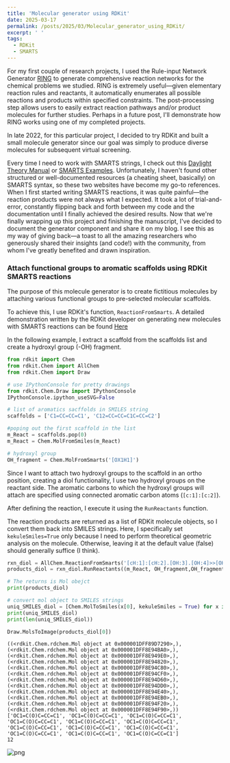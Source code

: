 ```yaml
---
title: 'Molecular generator using RDKit'
date: 2025-03-17
permalink: /posts/2025/03/Molecular_generator_using_RDKit/
excerpt: ' '
tags:
  - RDKit
  - SMARTS
---
```


For my first couple of research projects, I used the Rule-input Network Generator [RING](https://conservancy.umn.edu/items/08233e5e-d6da-4a01-bdbb-85fa09c5a95b) to generate comprehensive reaction networks for the chemical problems we studied. RING is extremely useful—given elementary reaction rules and reactants, it automatically enumerates all possible reactions and products within specified constraints. The post-processing step allows users to easily extract reaction pathways and/or product molecules for further studies. Perhaps in a future post, I'll demonstrate how RING works using one of my completed projects.

In late 2022, for this particular project, I decided to try RDKit and built a small molecule generator since our goal was simply to produce diverse molecules for subsequent virtual screening.

Every time I need to work with SMARTS strings, I check out this [Daylight Theory Manual](https://www.daylight.com/dayhtml/doc/theory/theory.smarts.html) or [SMARTS Examples](https://www.daylight.com/dayhtml_tutorials/languages/smarts/smarts_examples.html). Unfortunately, I haven't found other structured or well-documented resources (a cheating sheet, basically) on SMARTS syntax, so these two websites have become my go-to references. When I first started writing SMARTS reactions, it was quite painful—the reaction products were not always what I expected. It took a lot of trial-and-error, constantly flipping back and forth between my code and the documentation until I finally achieved the desired results. Now that we're finally wrapping up this project and finishing the manuscript, I've decided to document the generator component and share it on my blog. I see this as my way of giving back—a toast to all the amazing researchers who generously shared their insights (and code!) with the community, from whom I’ve greatly benefited and drawn inspiration.


### Attach functional groups to aromatic scaffolds using RDKit SMARTS reactions

The purpose of this molecule generator is to create fictitious molecules by attaching various functional groups to pre-selected molecular scaffolds.

To achieve this, I use RDKit's function, <code>ReactionFromSmarts</code>. A detailed demonstration written by the RDKit developer on generating new molecules with SMARTS reactions can be found [Here](https://github.com/rdkit/rdkit-tutorials/blob/master/notebooks/003_SMARTS_ReactionsExamples.ipynb)


In the following example, I extract a scaffold from the scaffolds list and create a hydroxyl group (-OH) fragment.


```python
from rdkit import Chem
from rdkit.Chem import AllChem
from rdkit.Chem import Draw

# use IPythonConsole for pretty drawings
from rdkit.Chem.Draw import IPythonConsole
IPythonConsole.ipython_useSVG=False

# list of aromatics sacffolds in SMILES string
scaffolds = ['C1=CC=CC=C1', 'C12=CC=CC=C1C=CC=C2']

#poping out the first scaffold in the list
m_React = scaffolds.pop(0)
m_React = Chem.MolFromSmiles(m_React)

# hydroxyl group
OH_fragment = Chem.MolFromSmarts('[OX1H1]')

```

Since I want to attach two hydroxyl groups to the scaffold in an ortho position, creating a diol functionality, I use two hydroxyl groups on the reactant side. The aromatic carbons to which the hydroxyl groups will attach are specified using connected aromatic carbon atoms (<code>[c:1]:[c:2]</code>).<br>

After defining the reaction, I execute it using the <code>RunReactants</code> function.<br>

The reaction products are returned as a list of RDKit molecule objects, so I convert them back into SMILES strings. Here, I specifically set <code>kekuleSmiles=True</code> only because I need to perform theoretical geometric analysis on the molecule. Otherwise, leaving it at the default value (false) should generally suffice (I think).


```python
rxn_diol = AllChem.ReactionFromSmarts('[cH:1]:[cH:2].[OH:3].[OH:4]>>[OH:3]-[c:1]:[c:2]-[OH:4]')
products_diol = rxn_diol.RunReactants((m_React, OH_fragment,OH_fragment))

# The returns is Mol obejct
print(products_diol)

# convert mol object to SMILES strings
uniq_SMILES_diol = [Chem.MolToSmiles(x[0], kekuleSmiles = True) for x in products_diol]
print(uniq_SMILES_diol)
print(len(uniq_SMILES_diol))

Draw.MolsToImage(products_diol[0])
```

    ((<rdkit.Chem.rdchem.Mol object at 0x000001DFF89D7290>,), (<rdkit.Chem.rdchem.Mol object at 0x000001DFF8E94BA0>,), (<rdkit.Chem.rdchem.Mol object at 0x000001DFF8E949E0>,), (<rdkit.Chem.rdchem.Mol object at 0x000001DFF8E94820>,), (<rdkit.Chem.rdchem.Mol object at 0x000001DFF8E94C80>,), (<rdkit.Chem.rdchem.Mol object at 0x000001DFF8E94CF0>,), (<rdkit.Chem.rdchem.Mol object at 0x000001DFF8E94D60>,), (<rdkit.Chem.rdchem.Mol object at 0x000001DFF8E94DD0>,), (<rdkit.Chem.rdchem.Mol object at 0x000001DFF8E94E40>,), (<rdkit.Chem.rdchem.Mol object at 0x000001DFF8E94EB0>,), (<rdkit.Chem.rdchem.Mol object at 0x000001DFF8E94F20>,), (<rdkit.Chem.rdchem.Mol object at 0x000001DFF8E94F90>,))
    ['OC1=C(O)C=CC=C1', 'OC1=C(O)C=CC=C1', 'OC1=C(O)C=CC=C1', 'OC1=C(O)C=CC=C1', 'OC1=C(O)C=CC=C1', 'OC1=C(O)C=CC=C1', 'OC1=C(O)C=CC=C1', 'OC1=C(O)C=CC=C1', 'OC1=C(O)C=CC=C1', 'OC1=C(O)C=CC=C1', 'OC1=C(O)C=CC=C1', 'OC1=C(O)C=CC=C1']
    12
    




    
![png](2025-03-18-molecular-generator_files/2025-03-18-molecular-generator_5_1.png)
    






```python

```


